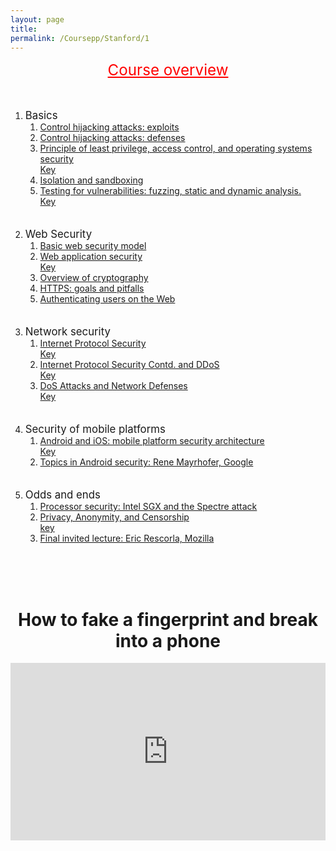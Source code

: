 ```yaml
---
layout: page
title: 
permalink: /Coursepp/Stanford/1
---
```


<big><big><big><center><a style="color: red;" href="https://cs155.stanford.edu/lectures/01-intro.pdf">Course overview</a></center></big></big></big>
<br><br>
<ol>
    <li>
        <big>Basics</big>
        <ol>
            <li>
                <a href="https://cs155.stanford.edu/lectures/02-ctrl-hijacking.pdf">Control hijacking attacks: exploits</a>
            </li>
            <li>
                <a href="https://cs155.stanford.edu/lectures/02a-ctrl-hijacking.pdf">Control hijacking attacks: defenses</a>
            </li>
            <li>
                <a href="https://cs155.stanford.edu/lectures/04-principles_os_sec.pdf">Principle of least privilege, access control, and operating systems security </a><br><a href="https://cs155.stanford.edu/lectures/04-principles_os_sec.key">Key</a>
            </li>
            <li>
                <a href="https://cs155.stanford.edu/lectures/03-isolation.pdf">Isolation and sandboxing</a>
            </li>
            <li>
                <a href="https://cs155.stanford.edu/lectures/06-testing.pdf">Testing for vulnerabilities: fuzzing, static and dynamic analysis.</a><br><a href="https://cs155.stanford.edu/lectures/06-testing.key">Key</a>
            </li>
        </ol>
    </li>
<br><br>
    <li>
        <big>Web Security</big>
        <ol>
            <li>
                <a href="https://cs155.stanford.edu/lectures/08-web.pdf">Basic web security model</a>
            </li>
            <li>
                <a href="https://cs155.stanford.edu/lectures/09-web-attacks.pdf">Web application security</a><br><a href="https://cs155.stanford.edu/lectures/09-web-attacks.key">Key</a>
            </li>
            <li>
                <a href="https://cs155.stanford.edu/lectures/07-crypto.pdf">Overview of cryptography</a>
            </li>
            <li>
                <a href="https://cs155.stanford.edu/lectures/12-https.pdf">HTTPS: goals and pitfalls</a>
            </li>
            <li>
                <a href="https://cs155.stanford.edu/lectures/10-SessionMgmt.pdf">Authenticating users on the Web</a>
            </li>
        </ol>
    </li>
<br><br>
    <li>
        <big>Network security</big>
        <ol>
            <li>
                <a href="https://cs155.stanford.edu/lectures/13-internet-protocols.pdf">Internet Protocol Security</a><br><a href="https://cs155.stanford.edu/lectures/13-internet-protocols.key">Key</a>
            </li>
            <li>
                <a href="https://cs155.stanford.edu/lectures/14-dos-more-ip.pdf">Internet Protocol Security Contd. and DDoS </a><br><a href="https://cs155.stanford.edu/lectures/14-dos-more-ip.key">Key</a>
            </li>
            <li>
                <a href="https://cs155.stanford.edu/lectures/15-dos-defense.pdf">DoS Attacks and Network Defenses</a><br><a href="https://cs155.stanford.edu/lectures/15-dos-defense.key">Key</a>
            </li>
        </ol>
    </li>
    <br><br>
    <li>
        <big>Security of mobile platforms</big>
        <ol>
            <li>
                <a href="https://cs155.stanford.edu/lectures/16-net-cors-mobile.pdf">Android and iOS: mobile platform security architecture</a><br><a href="https://cs155.stanford.edu/lectures/16-net-cors-mobile.key">Key</a>
            </li>
            <li>
                <a href="https://cs155.stanford.edu/lectures/rene-android.pdf">Topics in Android security: Rene Mayrhofer, Google</a>
            </li>
        </ol>
    </li>
    <br><br>
    <li>
        <big>Odds and ends</big>
        <ol>
            <li>
                <a href="https://cs155.stanford.edu/lectures/17-processor.pdf">Processor security: Intel SGX and the Spectre attack</a>
            </li>
            <li>
                <a href="https://cs155.stanford.edu/lectures/18-privacy.pdf">Privacy, Anonymity, and Censorship</a><br><a href="https://cs155.stanford.edu/lectures/18-privacy.key">key</a>
            </li>
            <li>
                <a href="https://cs155.stanford.edu/lectures/19-rescorla.pdf">Final invited lecture: Eric Rescorla, Mozilla</a>
            </li>
        </ol>
    </li>
</ol>
<br><br><br>
<center><h1>How to fake a fingerprint and break into a phone</h1></center>
<div style="width: 100%;">    <div style="width: 100%; padding-top: 56.25%; position: relative;">        <iframe style="position: absolute; width: 100%; height: 100%; top: 0; right: 0; border: none" src="https://www.dideo.ir/pre_embed/v/yt/tj2Ty7WkGqk"                allowFullScreen="true" webkitallowfullscreen="true" mozallowfullscreen="true"  allow="accelerometer; gyroscope; picture-in-picture; autoplay; fullscreen; encrypted-media" frameborder="0">        </iframe>    </div></div>